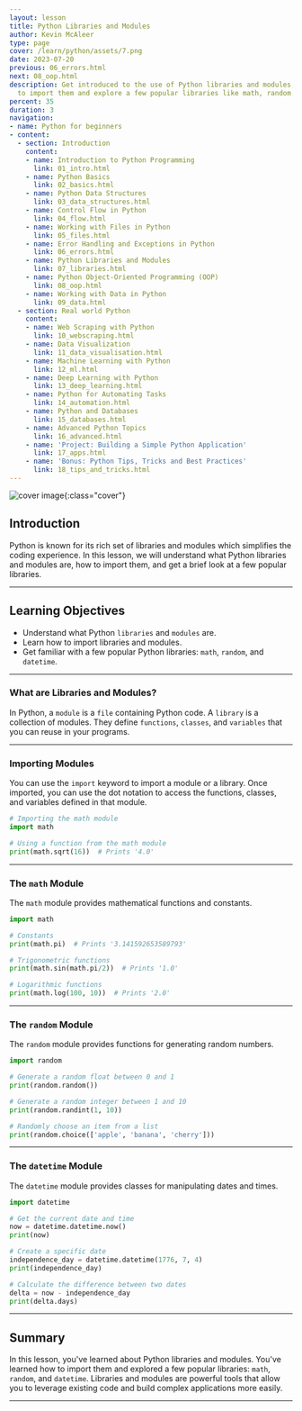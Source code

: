 ```yaml
---
layout: lesson
title: Python Libraries and Modules
author: Kevin McAleer
type: page
cover: /learn/python/assets/7.png
date: 2023-07-20
previous: 06_errors.html
next: 08_oop.html
description: Get introduced to the use of Python libraries and modules, learn how
  to import them and explore a few popular libraries like math, random and datetime.
percent: 35
duration: 3
navigation:
- name: Python for beginners
- content:
  - section: Introduction
    content:
    - name: Introduction to Python Programming
      link: 01_intro.html
    - name: Python Basics
      link: 02_basics.html
    - name: Python Data Structures
      link: 03_data_structures.html
    - name: Control Flow in Python
      link: 04_flow.html
    - name: Working with Files in Python
      link: 05_files.html
    - name: Error Handling and Exceptions in Python
      link: 06_errors.html
    - name: Python Libraries and Modules
      link: 07_libraries.html
    - name: Python Object-Oriented Programming (OOP)
      link: 08_oop.html
    - name: Working with Data in Python
      link: 09_data.html
  - section: Real world Python
    content:
    - name: Web Scraping with Python
      link: 10_webscraping.html
    - name: Data Visualization
      link: 11_data_visualisation.html
    - name: Machine Learning with Python
      link: 12_ml.html
    - name: Deep Learning with Python
      link: 13_deep_learning.html
    - name: Python for Automating Tasks
      link: 14_automation.html
    - name: Python and Databases
      link: 15_databases.html
    - name: Advanced Python Topics
      link: 16_advanced.html
    - name: 'Project: Building a Simple Python Application'
      link: 17_apps.html
    - name: 'Bonus: Python Tips, Tricks and Best Practices'
      link: 18_tips_and_tricks.html
---
```



![cover image]({{page.cover}}){:class="cover"}

## Introduction

Python is known for its rich set of libraries and modules which simplifies the coding experience. In this lesson, we will understand what Python libraries and modules are, how to import them, and get a brief look at a few popular libraries.

---

## Learning Objectives

- Understand what Python `libraries` and `modules` are.
- Learn how to import libraries and modules.
- Get familiar with a few popular Python libraries: `math`, `random`, and `datetime`.

---

### What are Libraries and Modules?

In Python, a `module` is a `file` containing Python code. A `library` is a collection of modules. They define `functions`, `classes`, and `variables` that you can reuse in your programs.

---

### Importing Modules

You can use the `import` keyword to import a module or a library. Once imported, you can use the dot notation to access the functions, classes, and variables defined in that module.

```python
# Importing the math module
import math

# Using a function from the math module
print(math.sqrt(16))  # Prints '4.0'
```

---

### The `math` Module

The `math` module provides mathematical functions and constants.

```python
import math

# Constants
print(math.pi)  # Prints '3.141592653589793'

# Trigonometric functions
print(math.sin(math.pi/2))  # Prints '1.0'

# Logarithmic functions
print(math.log(100, 10))  # Prints '2.0'
```

---

### The `random` Module

The `random` module provides functions for generating random numbers.

```python
import random

# Generate a random float between 0 and 1
print(random.random())

# Generate a random integer between 1 and 10
print(random.randint(1, 10))

# Randomly choose an item from a list
print(random.choice(['apple', 'banana', 'cherry']))
```

---

### The `datetime` Module

The `datetime` module provides classes for manipulating dates and times.

```python
import datetime

# Get the current date and time
now = datetime.datetime.now()
print(now)

# Create a specific date
independence_day = datetime.datetime(1776, 7, 4)
print(independence_day)

# Calculate the difference between two dates
delta = now - independence_day
print(delta.days)
```

---

## Summary

In this lesson, you've learned about Python libraries and modules. You've learned how to import them and explored a few popular libraries: `math`, `random`, and `datetime`. Libraries and modules are powerful tools that allow you to leverage existing code and build complex applications more easily.

---
